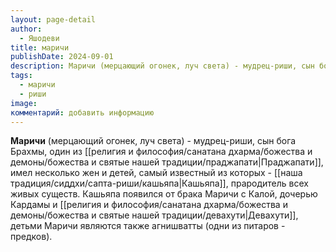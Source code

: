```yaml
---
layout: page-detail
author:
  - Яшодеви
title: маричи
publishDate: 2024-09-01
description: Маричи (мерцающий огонек, луч света) - мудрец-риши, сын бога Брахмы, один из Праджапати, имел несколько жен и детей, самый известный из которых - [[pages/Святые, Сиддхи, Риши/кашьяпа|Кашьяпа]], прародитель всех живых существ.
tags:
  - маричи
  - риши
image: 
комментарий: добавить информацию
---
```

**Маричи** (мерцающий огонек, луч света) - мудрец-риши, сын бога Брахмы, один из [[религия и философия/санатана дхарма/божества и демоны/божества и святые нашей традиции/праджапати|Праджапати]], имел несколько жен и детей, самый известный из которых - [[наша традиция/сиддхи/сапта-риши/кашьяпа|Кашьяпа]], прародитель всех живых существ. Кашьяпа появился от брака Маричи с Калой, дочерью Кардамы и [[религия и философия/санатана дхарма/божества и демоны/божества и святые нашей традиции/девахути|Девахути]], детьми Маричи являются также агнишватты (одни из питаров - предков).

